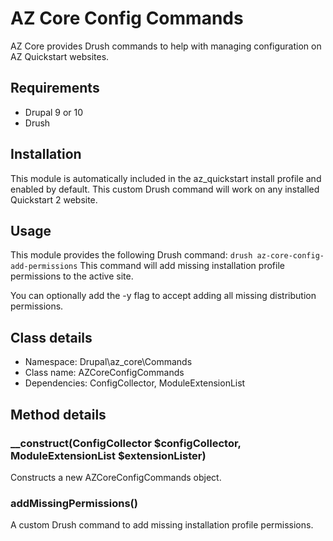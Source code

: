 # AZ Core Config Commands

AZ Core provides Drush commands to help with managing configuration on AZ Quickstart websites.

## Requirements
- Drupal 9 or 10
- Drush

## Installation
This module is automatically included in the az_quickstart install profile and enabled by default. This custom Drush command will work on any installed Quickstart 2 website.

## Usage
This module provides the following Drush command:
`drush az-core-config-add-permissions`
This command will add missing installation profile permissions to the active site.

You can optionally add the -y flag to accept adding all missing distribution permissions.

## Class details
- Namespace: Drupal\az_core\Commands
- Class name: AZCoreConfigCommands
- Dependencies: ConfigCollector, ModuleExtensionList

## Method details
### __construct(ConfigCollector $configCollector, ModuleExtensionList $extensionLister)
Constructs a new AZCoreConfigCommands object.

### addMissingPermissions()
A custom Drush command to add missing installation profile permissions.
